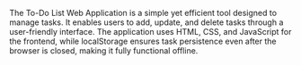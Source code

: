 The To-Do List Web Application is a simple yet efficient tool designed to manage tasks. It enables users to add, update, and delete tasks through a user-friendly interface. The application uses HTML, CSS, and JavaScript for the frontend, while localStorage ensures task persistence even after the browser is closed, making it fully functional offline.
